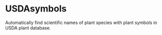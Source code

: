 # USDAsymbols
Automatically find scientific names of plant species with plant symbols in USDA plant database.
